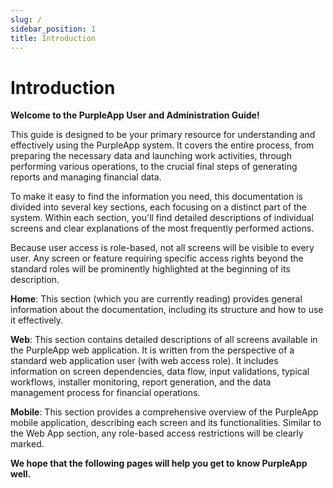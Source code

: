 ```yaml
---
slug: /
sidebar_position: 1
title: Introduction
---
```


# Introduction

**Welcome to the PurpleApp User and Administration Guide!**

This guide is designed to be your primary resource for understanding and effectively using the PurpleApp system. It covers the entire process, from preparing the necessary data and launching work activities, through performing various operations, to the crucial final steps of generating reports and managing financial data.

To make it easy to find the information you need, this documentation is divided into several key sections, each focusing on a distinct part of the system.  Within each section, you'll find detailed descriptions of individual screens and clear explanations of the most frequently performed actions.

Because user access is role-based, not all screens will be visible to every user.  Any screen or feature requiring specific access rights beyond the standard roles will be prominently highlighted at the beginning of its description.

**Home**: This section (which you are currently reading) provides general information about the documentation, including its structure and how to use it effectively.

**Web**: This section contains detailed descriptions of all screens available in the PurpleApp web application. It is written from the perspective of a standard web application user (with web access role).  It includes information on screen dependencies, data flow, input validations, typical workflows, installer monitoring, report generation, and the data management process for financial operations.

**Mobile**: This section provides a comprehensive overview of the PurpleApp mobile application, describing each screen and its functionalities.  Similar to the Web App section, any role-based access restrictions will be clearly marked.

**We hope that the following pages will help you get to know PurpleApp well.**
